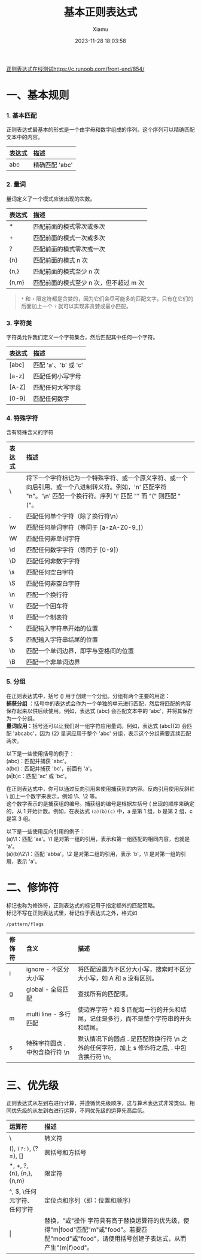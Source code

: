 ﻿---
layout: post
title: 基本正则表达式
date: 2023-11-28 18:03:58
author: 'Xiamu'
cover: /gallery/defaultCover2.png
thumbnail: /gallery/defaultThumbnail2.png
tags:
- 正则表达式
categories:
- Utils

---
[正则表达式在线测试https://c.runoob.com/front-end/854/](https://c.runoob.com/front-end/854/)

# 一、基本规则

### 1. 基本匹配

正则表达式最基本的形式是一个由字母和数字组成的序列。这个序列可以精确匹配文本中的内容。

| 表达式 | 描述         |
|:----|:-----------|
| abc | 精确匹配 'abc' |

### 2. 量词

量词定义了一个模式应该出现的次数。

| 表达式   | 描述                     |
|:------|:-----------------------|
| \*    | 匹配前面的模式零次或多次           |
| +     | 匹配前面的模式一次或多次           |
| ?     | 匹配前面的模式零次或一次           |
| {n}   | 匹配前面的模式 n 次            |
| {n,}  | 匹配前面的模式至少 n 次          |
| {n,m} | 匹配前面的模式至少 n 次，但不超过 m 次 |

> `*` 和 `+` 限定符都是贪婪的，因为它们会尽可能多的匹配文字，只有在它们的后面加上一个 `?` 就可以实现非贪婪或最小匹配。

### 3. 字符类

字符类允许我们定义一个字符集合，然后匹配其中任何一个字符。

| 表达式     | 描述               |
|:--------|:-----------------|
| [abc] | 匹配 'a'、'b' 或 'c' |
| [a-z] | 匹配任何小写字母         |
| [A-Z] | 匹配任何大写字母         |
| [0-9] | 匹配任何数字           |

### 4. 特殊字符

含有特殊含义的字符

| 表达式 | 描述                                                                                                    |
|:----|:------------------------------------------------------------------------------------------------------|
| \\  | 将下一个字符标记为一个特殊字符、或一个原义字符、或一个 向后引用、或一个八进制转义符。例如，'n' 匹配字符 "n"。'\\n' 匹配一个换行符。序列 '\\' 匹配 "" 而 "(" 则匹配 "("。 |
| .   | 匹配任何单个字符（除了换行符\\n）                                                                                    |
| \\w | 匹配任何单词字符（等同于 [a-zA-Z0-9_]）                                                                          |
| \\W | 匹配任何非单词字符                                                                                             |
| \\d | 匹配任何数字字符（等同于 [0-9]）                                                                                 |
| \\D | 匹配任何非数字字符                                                                                             |
| \\s | 匹配任何空白字符                                                                                              |
| \\S | 匹配任何非空白字符                                                                                             |
| \\n | 匹配一个换行符                                                                                               |
| \\r | 匹配一个回车符                                                                                               |
| \\t | 匹配一个制表符                                                                                               |
| \^  | 匹配输入字符串开始的位置                                                                                          |
| $   | 匹配输入字符串结尾的位置                                                                                          |
| \\b | 匹配一个单词边界，即字与空格间的位置                                                                                    |
| \\B | 匹配一个非单词边界                                                                                             |

### 5. 分组

在正则表达式中，括号 () 用于创建一个分组。分组有两个主要的用途：  
**捕获分组** ：括号中的表达式会作为一个单独的单元进行匹配，然后将匹配的内容保存起来以供后续使用。例如，表达式 (abc) 会匹配文本中的 'abc'，并将其保存为一个分组。  
**量词应用**：括号还可以让我们对一组字符应用量词。例如，表达式 (abc){2} 会匹配 'abcabc'，因为 {2} 量词应用于整个 'abc' 分组，表示这个分组需要连续匹配两次。

以下是一些使用括号的例子：  
(abc)：匹配并捕获 'abc'。  
a(bc)：匹配并捕获 'bc'，前面有 'a'。  
(a\|b)c：匹配 'ac' 或 'bc'。

在正则表达式中，你可以通过反向引用来使用捕获到的内容。反向引用使用反斜杠 \\ 加上一个数字来表示，例如 \\1、\\2 等。  
这个数字表示的是捕获组的编号。捕获组的编号是根据左括号 ( 出现的顺序来确定的，从 1 开始计数。例如，在表达式 `(a)(b)(c)` 中，a 是第 1 组，b 是第 2 组，c 是第 3 组。

以下是一些使用反向引用的例子：  
(a)\\1：匹配 'aa'。\\1 是对第一组的引用，表示和第一组匹配的相同内容，也就是 'a'。  
(a)(b)\\2\\1：匹配 'abba'。\\2 是对第二组的引用，表示 'b'，\\1 是对第一组的引用，表示 'a'。

# 二、修饰符

标记也称为修饰符，正则表达式的标记用于指定额外的匹配策略。  
标记不写在正则表达式里，标记位于表达式之外，格式如

```prism language-bash
/pattern/flags
```

| 修饰符 | 含义                  | 描述                                                       |
|:----|:--------------------|:---------------------------------------------------------|
| i   | ignore - 不区分大小写     | 将匹配设置为不区分大小写，搜索时不区分大小写，如 A 和 a 没有区别。                     |
| g   | global - 全局匹配       | 查找所有的匹配项。                                                |
| m   | multi line - 多行匹配   | 使边界字符 \^ 和 $ 匹配每一行的开头和结尾，记住是多行，而不是整个字符串的开头和结尾。           |
| s   | 特殊字符圆点 . 中包含换行符 \\n | 默认情况下的圆点 . 是匹配除换行符 \\n 之外的任何字符，加上 s 修饰符之后, . 中包含换行符 \\n。 |

# 三、优先级

正则表达式从左到右进行计算，并遵循优先级顺序，这与算术表达式非常类似。相同优先级的从左到右进行运算，不同优先级的运算先高后低。

| 运算符                        | 描述                                                                                              |
|:---------------------------|:------------------------------------------------------------------------------------------------|
| \\                         | 转义符                                                                                             |
| (), `(?:)`, (?=), []     | 圆括号和方括号                                                                                         |
| \*, +, ?, {n}, {n,}, {n,m} | 限定符                                                                                             |
| \^, $, \\任何元字符、任何字符        | 定位点和序列（即：位置和顺序）                                                                                 |
| \|                         | 替换，"或"操作 字符具有高于替换运算符的优先级，使得"m\|food"匹配"m"或"food"。若要匹配"mood"或"food"，请使用括号创建子表达式，从而产生"(m\|f)ood"。 |


